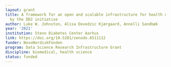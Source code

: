 ```yaml
---
layout: grant
title: A framework for an open and scalable infrastructure for health data exemplified
  by the DD2 initiative
author: Luke W. Johnston, Alisa Devedzic Kjærgaard, Annelli Sandbæk
year: '2021'
institution: Steno Diabetes Center Aarhus
link: https://doi.org/10.5281/zenodo.6511112
funder: NovoNordiskFonden
program: Data Science Research Infrastructure Grant
discipline: biomedical, health science
status: funded
---
```


